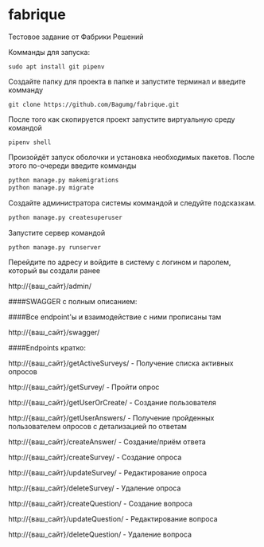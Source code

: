 # fabrique
Тестовое задание от Фабрики Решений


Комманды для запуска:
```
sudo apt install git pipenv
```

Создайте папку для проекта в папке и запустите терминал и введите комманду
```
git clone https://github.com/Bagumg/fabrique.git
```
После того как скопируется проект запустите виртуальную среду командой 
```
pipenv shell
```
Произойдёт запуск оболочки и установка необходимых пакетов.
После этого по-очереди введите комманды
```python
python manage.py makemigrations
python manage.py migrate
```
Создайте администратора системы коммандой и следуйте подсказкам.
```python
python manage.py createsuperuser
```
Запустите сервер командой
```python
python manage.py runserver
```
Перейдите по адресу и войдите в систему с логином и паролем, который вы создали ранее

http://{ваш_сайт}/admin/

####SWAGGER с полным описанием:

####Все endpoint'ы и взаимодействие с ними прописаны там

http://{ваш_сайт}/swagger/

####Endpoints кратко:

http://{ваш_сайт}/getActiveSurveys/ - Получение списка активных опросов

http://{ваш_сайт}/getSurvey/ - Пройти опрос

http://{ваш_сайт}/getUserOrCreate/ - Создание пользователя

http://{ваш_сайт}/getUserAnswers/ - Получение пройденных пользователем опросов с детализацией по ответам

http://{ваш_сайт}/createAnswer/ - Создание/приём ответа

http://{ваш_сайт}/createSurvey/ - Создание опроса

http://{ваш_сайт}/updateSurvey/ - Редактирование опроса

http://{ваш_сайт}/deleteSurvey/ - Удаление опроса

http://{ваш_сайт}/createQuestion/ - Создание вопроса

http://{ваш_сайт}/updateQuestion/ - Редактирование вопроса

http://{ваш_сайт}/deleteQuestion/ - Удаление вопроса
